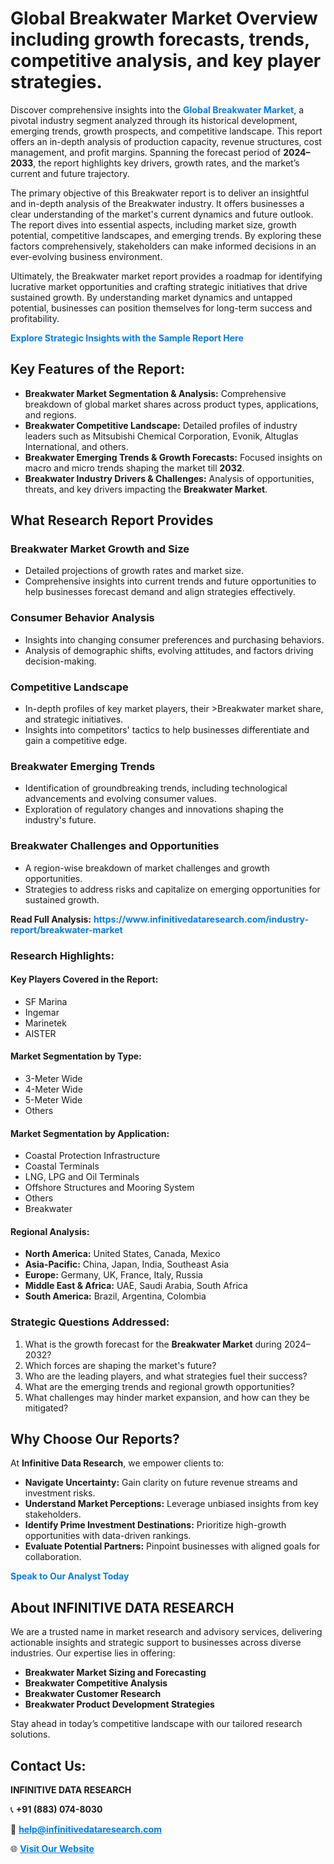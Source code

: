<h1>Global Breakwater Market Overview including growth forecasts, trends, competitive analysis, and key player strategies.</h1>
<p>
Discover comprehensive insights into the 
<a href="https://www.infinitivedataresearch.com/industry-report/breakwater-market" rel="dofollow" style="color: #007BFF; text-decoration: none;"><strong>Global Breakwater Market</strong></a>, a pivotal industry segment analyzed through its historical development, emerging trends, growth prospects, and competitive landscape. This report offers an in-depth analysis of production capacity, revenue structures, cost management, and profit margins. Spanning the forecast period of <strong>2024–2033</strong>, the report highlights key drivers, growth rates, and the market’s current and future trajectory.
</p>
<p>
The primary objective of this Breakwater report is to deliver an insightful and in-depth analysis of the Breakwater industry. It offers businesses a clear understanding of the market's current dynamics and future outlook. The report dives into essential aspects, including market size, growth potential, competitive landscapes, and emerging trends. By exploring these factors comprehensively, stakeholders can make informed decisions in an ever-evolving business environment.
</p>
<p>
Ultimately, the Breakwater market report provides a roadmap for identifying lucrative market opportunities and crafting strategic initiatives that drive sustained growth. By understanding market dynamics and untapped potential, businesses can position themselves for long-term success and profitability.
</p>
<p>
<a href="https://www.infinitivedataresearch.com/request-sample/reportId=112406" style="color: #007BFF; text-decoration: none;"><strong>Explore Strategic Insights with the Sample Report Here</strong></a>
</p>

<h2>Key Features of the Report:</h2>
<ul>
<li><strong>Breakwater Market Segmentation & Analysis:</strong> Comprehensive breakdown of global market shares across product types, applications, and regions.</li>
<li><strong>Breakwater Competitive Landscape:</strong> Detailed profiles of industry leaders such as Mitsubishi Chemical Corporation, Evonik, Altuglas International, and others.</li>
<li><strong>Breakwater Emerging Trends & Growth Forecasts:</strong> Focused insights on macro and micro trends shaping the market till <strong>2032</strong>.</li>
<li><strong>Breakwater Industry Drivers & Challenges:</strong> Analysis of opportunities, threats, and key drivers impacting the <strong>Breakwater Market</strong>.</li>
</ul>

<h2>What Research Report Provides</h2>
<h3>Breakwater Market Growth and Size</h3>
<ul>
<li>Detailed projections of growth rates and market size.</li>
<li>Comprehensive insights into current trends and future opportunities to help businesses forecast demand and align strategies effectively.</li>
</ul>

<h3>Consumer Behavior Analysis</h3>
<ul>
<li>Insights into changing consumer preferences and purchasing behaviors.</li>
<li>Analysis of demographic shifts, evolving attitudes, and factors driving decision-making.</li>
</ul>

<h3>Competitive Landscape</h3>
<ul>
<li>In-depth profiles of key market players, their >Breakwater market share, and strategic initiatives.</li>
<li>Insights into competitors' tactics to help businesses differentiate and gain a competitive edge.</li>
</ul>

<h3>Breakwater Emerging Trends</h3>
<ul>
<li>Identification of groundbreaking trends, including technological advancements and evolving consumer values.</li>
<li>Exploration of regulatory changes and innovations shaping the industry's future.</li>
</ul>

<h3>Breakwater Challenges and Opportunities</h3>
<ul>
<li>A region-wise breakdown of market challenges and growth opportunities.</li>
<li>Strategies to address risks and capitalize on emerging opportunities for sustained growth.</li>
</ul>
<p><strong>Read Full Analysis:</strong> <a href="https://www.infinitivedataresearch.com/industry-report/breakwater-market" rel="dofollow" style="color: #007BFF; text-decoration: none;"><strong>https://www.infinitivedataresearch.com/industry-report/breakwater-market</strong></a></p>
<h3>Research Highlights:</h3>
<h4>Key Players Covered in the Report:</h4>
<ul><li>SF Marina</li><li>Ingemar</li><li>Marinetek</li><li>AISTER</li></ul>
<h4>Market Segmentation by Type:</h4>
<ul><li>3-Meter Wide</li><li>4-Meter Wide</li><li>5-Meter Wide</li><li>Others</li></ul>
<h4>Market Segmentation by Application:</h4>
<ul><li>Coastal Protection Infrastructure</li><li>Coastal Terminals</li><li>LNG, LPG and Oil Terminals</li><li>Offshore Structures and Mooring System</li><li>Others</li><li>Breakwater</li></ul>

<h4>Regional Analysis:</h4>
<ul>
<li><strong>North America:</strong> United States, Canada, Mexico</li>
<li><strong>Asia-Pacific:</strong> China, Japan, India, Southeast Asia</li>
<li><strong>Europe:</strong> Germany, UK, France, Italy, Russia</li>
<li><strong>Middle East & Africa:</strong> UAE, Saudi Arabia, South Africa</li>
<li><strong>South America:</strong> Brazil, Argentina, Colombia</li>
</ul>

<h3>Strategic Questions Addressed:</h3>
<ol>
<li>What is the growth forecast for the <strong>Breakwater Market</strong> during 2024–2032?</li>
<li>Which forces are shaping the market's future?</li>
<li>Who are the leading players, and what strategies fuel their success?</li>
<li>What are the emerging trends and regional growth opportunities?</li>
<li>What challenges may hinder market expansion, and how can they be mitigated?</li>
</ol>

<h2>Why Choose Our Reports?</h2>
<p>At <strong>Infinitive Data Research</strong>, we empower clients to:</p>
<ul>
<li><strong>Navigate Uncertainty:</strong> Gain clarity on future revenue streams and investment risks.</li>
<li><strong>Understand Market Perceptions:</strong> Leverage unbiased insights from key stakeholders.</li>
<li><strong>Identify Prime Investment Destinations:</strong> Prioritize high-growth opportunities with data-driven rankings.</li>
<li><strong>Evaluate Potential Partners:</strong> Pinpoint businesses with aligned goals for collaboration.</li>
</ul>
<p><a href="https://www.infinitivedataresearch.com/industry-report/breakwater-market" rel="dofollow" style="color: #007BFF; text-decoration: none;"><strong>Speak to Our Analyst Today</strong></a></p>

<h2>About INFINITIVE DATA RESEARCH</h2>
<p>We are a trusted name in market research and advisory services, delivering actionable insights and strategic support to businesses across diverse industries. Our expertise lies in offering:</p>
<ul>
<li><strong>Breakwater Market Sizing and Forecasting</strong></li>
<li><strong>Breakwater Competitive Analysis</strong></li>
<li><strong>Breakwater Customer Research</strong></li>
<li><strong>Breakwater Product Development Strategies</strong></li>
</ul>
<p>Stay ahead in today’s competitive landscape with our tailored research solutions.</p>

<h2>Contact Us:</h2>
<p><strong>INFINITIVE DATA RESEARCH</strong></p>
<p>📞 <strong>+91 (883) 074-8030</strong></p>
<p>📧 <strong><a href="mailto:help@infinitivedataresearch.com" style="color: #007BFF;">help@infinitivedataresearch.com</a></strong></p>
<p>🌐 <strong><a href="https://www.infinitivedataresearch.com" rel="dofollow" style="color: #007BFF;">Visit Our Website</a></strong></p>